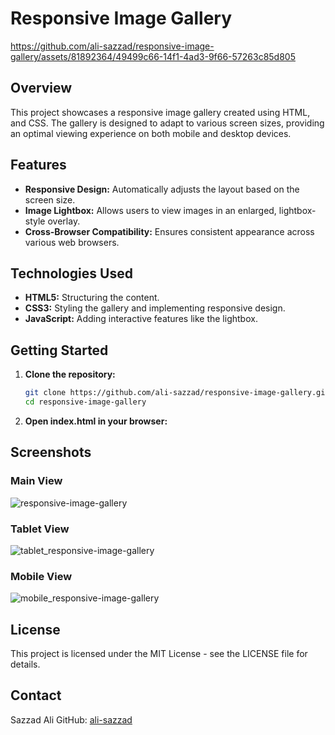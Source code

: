 # Responsive Image Gallery

https://github.com/ali-sazzad/responsive-image-gallery/assets/81892364/49499c66-14f1-4ad3-9f66-57263c85d805

## Overview

This project showcases a responsive image gallery created using HTML, and CSS. The gallery is designed to adapt to various screen sizes, providing an optimal viewing experience on both mobile and desktop devices.

## Features

- **Responsive Design:** Automatically adjusts the layout based on the screen size.
- **Image Lightbox:** Allows users to view images in an enlarged, lightbox-style overlay.
- **Cross-Browser Compatibility:** Ensures consistent appearance across various web browsers.

## Technologies Used

- **HTML5:** Structuring the content.
- **CSS3:** Styling the gallery and implementing responsive design.
- **JavaScript:** Adding interactive features like the lightbox.

## Getting Started

1. **Clone the repository:**
   ```bash
   git clone https://github.com/ali-sazzad/responsive-image-gallery.git
   cd responsive-image-gallery
2. **Open index.html in your browser:**

## Screenshots
### Main View
![responsive-image-gallery](https://github.com/ali-sazzad/responsive-image-gallery/assets/81892364/98f769bf-c0b8-4a3f-a094-3b292a95a5f0)

### Tablet View
![tablet_responsive-image-gallery](https://github.com/ali-sazzad/responsive-image-gallery/assets/81892364/062ab9db-67d3-48f4-b93f-e929df18766e)

### Mobile View
![mobile_responsive-image-gallery](https://github.com/ali-sazzad/responsive-image-gallery/assets/81892364/4a2452e4-8338-4bb5-98ef-08b6ca8e0f51)

## License
This project is licensed under the MIT License - see the LICENSE file for details.

## Contact
Sazzad Ali
GitHub: <a href='https://github.com/ali-sazzad'> ali-sazzad </a>
